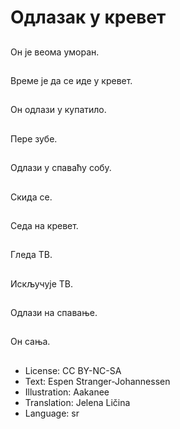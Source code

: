 # Одлазак у кревет

##
Он је веома уморан.

##
Време је да се иде у кревет.

##
Он одлази у купатило.

##
Пере зубе.

##
Одлази у спаваћу собу.

##
Скида се.

##
Седа на кревет.

##
Гледа ТВ.

##
Искључује ТВ.

##
Одлази на спавање.

##
Он сања.

##
* License: CC BY-NC-SA
* Text: Espen Stranger-Johannessen
* Illustration: Aakanee
* Translation: Jelena Ličina
* Language: sr
